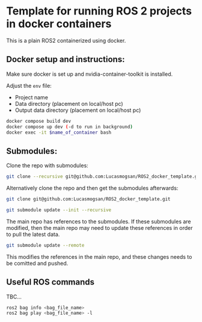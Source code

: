 # Template for running ROS 2 projects in docker containers

This is a plain ROS2 containerized using docker.


## Docker setup and instructions:

Make sure docker is set up and nvidia-container-toolkit is installed.

Adjust the `env` file:
- Project name
- Data directory (placement on local/host pc)
- Output data directory (placement on local/host pc)


```bash
docker compose build dev
docker compose up dev (-d to run in background)
docker exec -it $name_of_container bash
```


## Submodules:
Clone the repo with submodules:
```bash
git clone --recursive git@github.com:Lucasmogsan/ROS2_docker_template.git
```

Alternatively clone the repo and then get the submodules afterwards:

```bash
git clone git@github.com:Lucasmogsan/ROS2_docker_template.git
```

```bash
git submodule update --init --recursive
```


The main repo has references to the submodules. If these submodules are modified, then the main repo may need to update these references in order to pull the latest data.
```bash
git submodule update --remote
```

This modifies the references in the main repo, and these changes needs to be comitted and pushed.


## Useful ROS commands

TBC...

```bash
ros2 bag info <bag_file_name>
ros2 bag play <bag_file_name> -l
```